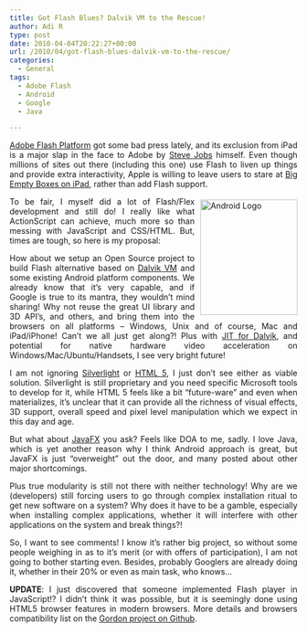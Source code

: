 ```yaml
---
title: Got Flash Blues? Dalvik VM to the Rescue!
author: Adi R
type: post
date: 2010-04-04T20:22:27+00:00
url: /2010/04/got-flash-blues-dalvik-vm-to-the-rescue/
categories:
  - General
tags:
  - Adobe Flash
  - Android
  - Google
  - Java

---
```

<p align="justify">
  <a href="http://www.adobe.com/flashplatform/" target="_blank">Adobe Flash Platform</a> got some bad press lately, and its exclusion from iPad is a major slap in the face to Adobe by <a href="http://gizmodo.com/5475005/steve-jobs-flash-video-would-make-the-ipad-battery-life-15-hours" target="_blank">Steve Jobs</a> himself. Even though millions of sites out there (including this one) use Flash to liven up things and provide extra interactivity, Apple is willing to leave users to stare at <a href="http://www.engadget.com/2010/01/27/apples-ipad-keeping-adobe-flash-away-from-your-couch/" target="_blank">Big Empty Boxes on iPad</a>, rather than add Flash support.
</p>

<p align="justify">
  <img style="border-right-width: 0px; margin: 5px 0px 5px 10px; display: inline; border-top-width: 0px; border-bottom-width: 0px; border-left-width: 0px" title="Android Logo" border="0" alt="Android Logo" align="right" src="https://i2.wp.com/www.adir1.com/uploads/2010/04/AndroidLogo.png?resize=170%2C202" width="170" height="202" data-recalc-dims="1" /> To be fair, I myself did a lot of Flash/Flex development and still do! I really like what ActionScript can achieve, much more so than messing with JavaScript and CSS/HTML. But, times are tough, so here is my proposal:
</p>

<p align="justify">
  How about we setup an Open Source project to build Flash alternative based on <a href="http://www.dalvikvm.com/" target="_blank">Dalvik VM</a> and some existing Android platform components. We already know that it’s very capable, and if Google is true to its mantra, they wouldn’t mind sharing! Why not reuse the great UI library and 3D API’s, and others, and bring them into the browsers on all platforms – Windows, Unix and of course, Mac and iPad/iPhone! Can’t we all just get along?! Plus with <a href="http://groups.google.com/group/0xlab-devel/browse_thread/thread/1edef26f4e5b7427?pli=1" target="_blank">JIT for Dalvik</a>, and potential for native hardware video acceleration on Windows/Mac/Ubuntu/Handsets, I see very bright future!
</p>

<p align="justify">
  I am not ignoring <a href="http://www.silverlight.net/" target="_blank">Silverlight</a> or <a href="http://en.wikipedia.org/wiki/HTML5" target="_blank">HTML 5</a>, I just don’t see either as viable solution. Silverlight is still proprietary and you need specific Microsoft tools to develop for it, while HTML 5 feels like a bit “future-ware” and even when materializes, it’s unclear that it can provide all the richness of visual effects, 3D support, overall speed and pixel level manipulation which we expect in this day and age.
</p>

<p align="justify">
  But what about <a href="http://javafx.com/" target="_blank">JavaFX</a> you ask? Feels like DOA to me, sadly. I love Java, which is yet another reason why I think Android approach is great, but JavaFX is just “overweight” out the door, and many posted about other major shortcomings.
</p>

<p align="justify">
  Plus true modularity is still not there with neither technology! Why are we (developers) still forcing users to go through complex installation ritual to get new software on a system? Why does it have to be a gamble, especially when installing complex applications, whether it will interfere with other applications on the system and break things?!
</p>

<p align="justify">
  So, I want to see comments! I know it’s rather big project, so without some people weighing in as to it’s merit (or with offers of participation), I am not going to bother starting even. Besides, probably Googlers are already doing it, whether in their 20% or even as main task, who knows&#8230;
</p>

<p align="justify">
  <strong>UPDATE</strong>: I just discovered that someone implemented Flash player in JavaScript!? I didn’t think it was possible, but it is seemingly done using HTML5 browser features in modern browsers. More details and browsers compatibility list on the <a href="http://wiki.github.com/tobeytailor/gordon/" target="_blank">Gordon project on Github</a>.
</p>
